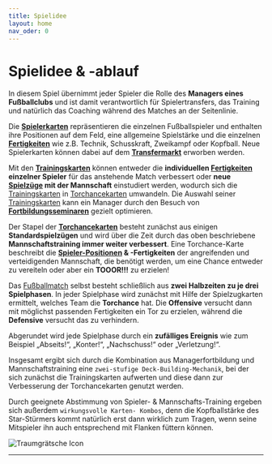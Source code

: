 ```yaml
---
title: Spielidee
layout: home
nav_oder: 0
---
```

# Spielidee & -ablauf

In diesem Spiel übernimmt jeder Spieler die Rolle des **Managers eines Fußballclubs** und ist damit verantwortlich
für Spielertransfers, das Training und natürlich das Coaching während des Matches an der Seitenlinie.

Die **[Spielerkarten]** repräsentieren die einzelnen Fußballspieler und enthalten ihre Positionen auf dem Feld, eine
allgemeine Spielstärke und die einzelnen **[Fertigkeiten]** wie z.B. Technik, Schusskraft, Zweikampf oder Kopfball.
Neue Spielerkarten können dabei auf dem **[Transfermarkt]** erworben werden.

Mit den **[Trainingskarten]** können entweder die **individuellen [Fertigkeiten] einzelner Spieler** für das anstehende
Match verbessert oder **neue [Spielzüge] mit der Mannschaft** einstudiert werden, wodurch sich die [Trainingskarten]
in [Torchancekarten] umwandeln. Die Auswahl seiner [Trainingskarten] kann ein Manager durch den Besuch von
**[Fortbildungsseminaren]** gezielt optimieren.

Der Stapel der **[Torchancekarten]** besteht zunächst aus einigen **Standardspielzügen** und wird über die Zeit durch
das oben beschriebene **Mannschaftstraining immer weiter verbessert**. Eine Torchance-Karte beschreibt die
**[Spieler-Positionen] & -Fertigkeiten** der angreifenden und verteidigenden Mannschaft, die benötigt werden, um
eine Chance entweder zu vereiteln oder aber ein **TOOOR!!!** zu erzielen!

Das [Fußballmatch] selbst besteht schließlich aus **zwei Halbzeiten zu je drei Spielphasen**. In jeder Spielphase wird
zunächst mit Hilfe der Spielzugkarten ermittelt, welches Team die **Torchance** hat. Die **Offensive** versucht dann mit
möglichst passenden Fertigkeiten ein Tor zu erzielen, während die **Defensive** versucht das zu verhindern.

Abgerundet wird jede Spielphase durch ein **zufälliges Ereignis** wie zum Beispiel „Abseits!“, „Konter!“,
„Nachschuss!“ oder „Verletzung!“.

Insgesamt ergibt sich durch die Kombination aus Managerfortbildung und Mannschaftstraining eine ```zwei-stufige
Deck-Building-Mechanik```, bei der sich zunächst die Trainingskarten aufwerten und diese dann zur Verbesserung
der Torchancekarten genutzt werden.

Durch geeignete Abstimmung von Spieler- & Mannschafts-Training ergeben sich außerdem ```wirkungsvolle Karten-
Kombos```, denn die Kopfballstärke des Star-Stürmers kommt natürlich erst dann wirklich zum Tragen, wenn seine
Mitspieler ihn auch entsprechend mit Flanken füttern können.

![Traumgrätsche Icon](https://github.com/user-attachments/assets/7b3ec996-0a52-4e8f-ac25-53c08395cc51)

----

[Fertigkeiten]: docs/skills/skills
[Fortbildungsseminare]: docs/Fortbildungsseminare
[Fortbildungsseminaren]: docs/Fortbildungsseminare
[Fußballmatch]: docs/Fussballmatch
[Spielerkarten]: docs/Spielerkarte
[Spieler-Positionen]: docs/Spielerpositionen
[Spielerpositionen]: docs/Spielerpositionen
[Spielzüge]: docs/Spielzug
[Torchancekarten]: docs/Torchancekarte
[Trainingskarten]: docs/Trainingskarte
[Transfermarkt]: docs/Transfermarkt

